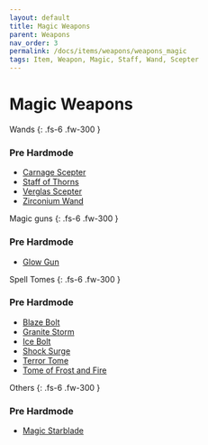```yaml
---
layout: default
title: Magic Weapons
parent: Weapons
nav_order: 3
permalink: /docs/items/weapons/weapons_magic
tags: Item, Weapon, Magic, Staff, Wand, Scepter
---
```


# Magic Weapons

Wands
{: .fs-6 .fw-300 }
### Pre Hardmode
- [Carnage Scepter](https://ricklugtigheid.github.io/SupernovaMod/docs/items/weapons/carnage_scepter)
- [Staff of Thorns](https://ricklugtigheid.github.io/SupernovaMod/docs/items/weapons/staff_of_thorns)
- [Verglas Scepter](https://ricklugtigheid.github.io/SupernovaMod/docs/items/weapons/verglas_scepter)
- [Zirconium Wand](https://ricklugtigheid.github.io/SupernovaMod/docs/items/weapons/zirconium_wand)


Magic guns
{: .fs-6 .fw-300 }
### Pre Hardmode
- [Glow Gun](https://ricklugtigheid.github.io/SupernovaMod/docs/items/weapons/glow_gun)


Spell Tomes
{: .fs-6 .fw-300 }
### Pre Hardmode
- [Blaze Bolt](https://ricklugtigheid.github.io/SupernovaMod/docs/items/weapons/blaze_bolt)
- [Granite Storm](https://ricklugtigheid.github.io/SupernovaMod/docs/items/weapons/granite_storm)
- [Ice Bolt](https://ricklugtigheid.github.io/SupernovaMod/docs/items/weapons/ice_bolt)
- [Shock Surge](https://ricklugtigheid.github.io/SupernovaMod/docs/items/weapons/shock_surge)
- [Terror Tome](https://ricklugtigheid.github.io/SupernovaMod/docs/items/weapons/terror_tome)
- [Tome of Frost and Fire](https://ricklugtigheid.github.io/SupernovaMod/docs/items/weapons/tome_of_frost_and_fire)


Others
{: .fs-6 .fw-300 }
### Pre Hardmode
- [Magic Starblade](https://ricklugtigheid.github.io/SupernovaMod/docs/items/weapons/magic_starblade)